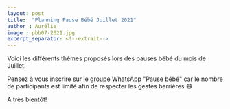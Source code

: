 ```yaml
---
layout: post
title:  "Planning Pause Bébé Juillet 2021"
author : Aurélie
image : pbb07-2021.jpg
excerpt_separator: <!--extrait-->
---
```


Voici les différents thèmes proposés lors des pauses bébé du mois de Juillet.

Pensez à vous inscrire sur le groupe WhatsApp "Pause bébé" car le nombre de participants est limité afin de respecter les gestes barrières 😷

A très bientôt!
<!--extrait-->
